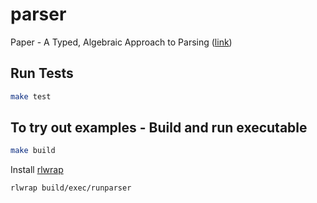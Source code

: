 # parser

Paper - A Typed, Algebraic Approach to Parsing ([link](https://www.cl.cam.ac.uk/~jdy22/papers/a-typed-algebraic-approach-to-parsing.pdf))

## Run Tests

```sh
make test
```

## To try out examples - Build and run executable

```sh
make build
```

Install [rlwrap](https://github.com/hanslub42/rlwrap)

```sh
rlwrap build/exec/runparser
```
